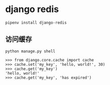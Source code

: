 # django redis

    pipenv install django-redis

## 访问缓存

    python manage.py shell

    >>> from django.core.cache import cache
    >>> cache.set('my_key', 'hello, world!', 30)
    >>> cache.get('my_key')
    'hello, world!'
    >>> cache.get('my_key', 'has expired')
